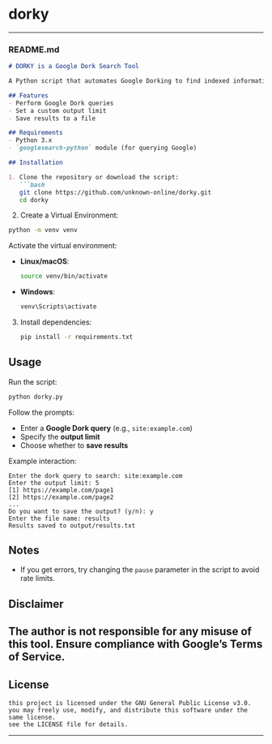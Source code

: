 # dorky

---

### **README.md**  
```md
# DORKY is a Google Dork Search Tool  

A Python script that automates Google Dorking to find indexed information using advanced search queries. This tool allows you to search and optionally save the results to a text file.  

## Features  
- Perform Google Dork queries  
- Set a custom output limit  
- Save results to a file    

## Requirements  
- Python 3.x  
- `googlesearch-python` module (for querying Google)  

## Installation  

1. Clone the repository or download the script:  
   ```bash
   git clone https://github.com/unknown-online/dorky.git
   cd dorky
   ```

2. Create a Virtual Environment:
```bash
python -m venv venv
```
Activate the virtual environment:
- **Linux/macOS**:  
  ```bash
  source venv/bin/activate
  ```
- **Windows**:  
  ```powershell
  venv\Scripts\activate
  ```

3. Install dependencies:  
   ```bash
   pip install -r requirements.txt
   ```

## Usage  

Run the script:  
```bash
python dorky.py
```

Follow the prompts:  
- Enter a **Google Dork query** (e.g., `site:example.com`)  
- Specify the **output limit**  
- Choose whether to **save results**  

Example interaction:  
```
Enter the dork query to search: site:example.com  
Enter the output limit: 5  
[1] https://example.com/page1  
[2] https://example.com/page2  
...
Do you want to save the output? (y/n): y  
Enter the file name: results  
Results saved to output/results.txt  
```

## Notes   
- If you get errors, try changing the `pause` parameter in the script to avoid rate limits.  

## Disclaimer  
The author is not responsible for any misuse of this tool. Ensure compliance with Google’s Terms of Service.  
---
## License
```
this project is licensed under the GNU General Public License v3.0.
you may freely use, modify, and distribute this software under the same license.
see the LICENSE file for details.
```
---
